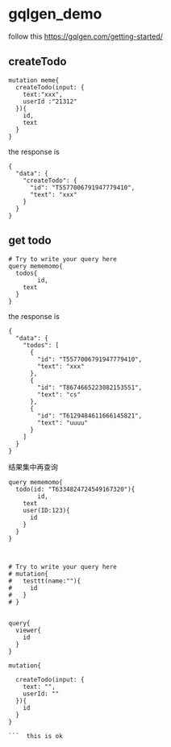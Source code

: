 # gqlgen_demo

follow this https://gqlgen.com/getting-started/

## createTodo
```
mutation meme{
  createTodo(input: {
    text:"xxx",
    userId :"21312"
  }){
	id,
    text
  }
}

```
the response is
```
{
  "data": {
    "createTodo": {
      "id": "T5577006791947779410",
      "text": "xxx"
    }
  }
}

```

## get todo
```
# Try to write your query here
query mememomo{
  todos{
		id,
    text
  }
}

```
the response is
```
{
  "data": {
    "todos": [
      {
        "id": "T5577006791947779410",
        "text": "xxx"
      },
      {
        "id": "T8674665223082153551",
        "text": "cs"
      },
      {
        "id": "T6129484611666145821",
        "text": "uuuu"
      }
    ]
  }
}

```

结果集中再查询
```
query mememomo{
  todo(id: "T6334824724549167320"){
		id,
    text
    user(ID:123){
      id
    }
  }
}



```



```
# Try to write your query here
# mutation{
#   testtt(name:""){
#     id
#   }
# }


query{
  viewer{
    id
  }
}
```

```
mutation{

  createTodo(input: {
    text: "",
    userId: ""
  }){
    id
  }
}

```  this is ok